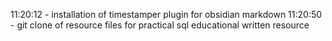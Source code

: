 11:20:12 - installation of timestamper plugin for obsidian markdown 
11:20:50 - git clone of resource files for practical sql educational written resource


